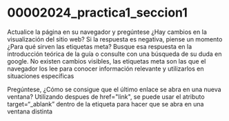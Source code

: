 # 00002024_practica1_seccion1

Actualice la página en su navegador y pregúntese ¿Hay cambios en la visualización del sitio web? Si la
respuesta es negativa, piense un momento ¿Para qué sirven las etiquetas meta? Busque esa respuesta en la
introducción teórica de la guía o consulte con una búsqueda de su duda en google.
  No existen cambios visibles, las etiquetas meta son las que el navegador los lee para conocer 
  información relevante y utilizarlos en situaciones específicas

Pregúntese, ¿Cómo se consigue que el último enlace se abra en una nueva ventana?
   Utilizando despues de href="link", se puede usar el atributo target=“_ablank” dentro de la etiqueta <a>
   para hacer que se abra en una ventana distinta

